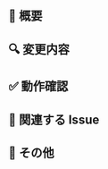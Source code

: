 <!-- ✨ 新機能開発 (Feature) PR テンプレート -->
## 📝 概要
<!-- 変更の概要を簡潔に記述してください -->

## 🔍 変更内容
<!-- 具体的な変更点や実装内容を説明してください -->

## ✅ 動作確認
<!-- 動作確認の手順やスクリーンショットがあれば記載してください -->

## 📌 関連する Issue
<!-- 関連する Issue の番号を記入してください -->

## 🔗 その他
<!-- レビュー時に注意すべき点や補足情報があれば記載してください -->
